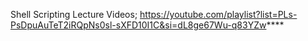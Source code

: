 Shell Scripting Lecture Videos;
https://youtube.com/playlist?list=PLs-PsDpuAuTeT2iRQpNs0sl-sXFD10I1C&si=dL8ge67Wu-q83YZw****
